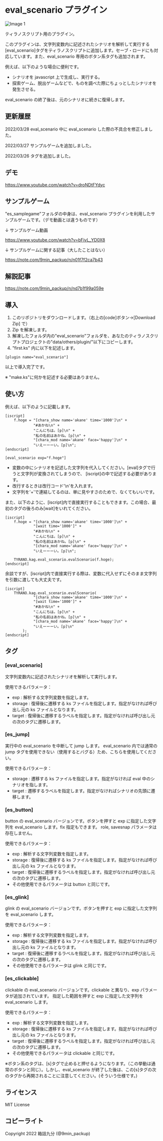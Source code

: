 # eval_scenario プラグイン

![Image 1](image.png)

ティラノスクリプト用のプラグイン。

このプラグインは、文字列変数内に記述されたシナリオを解析して実行する[eval_scenario]タグをティラノスクリプトに追加します。セーブ・ロードにも対応しています。また、eval_scenario 専用のボタン系タグも追加されます。

例えば、以下のような場合に便利です。

-   シナリオを javascript 上で生成し、実行する。
-   探索ゲーム、脱出ゲームなどで、ものを調べた際にちょっとしたシナリオを発生させる。

eval_scenario の終了後は、元のシナリオに続きに復帰します。

## 更新履歴

2022/03/28 eval_scenario 中に eval_scenario した際の不具合を修正しました。

2022/03/27 サンプルゲームを追加しました。

2022/03/26 タグを追加しました。

## デモ

https://www.youtube.com/watch?v=droNDtFYdyc

## サンプルゲーム

"es_samplegame"フォルダの中身は、eval_scenario プラグインを利用したサンプルゲームです。（デモ動画とは違うものです）

↓ サンプルゲーム動画

https://www.youtube.com/watch?v=bFivL_YD0X8

↓ サンプルゲームに関する記事（大したことはない）

https://note.com/9min_packup/n/n01f7f2ca7b43

## 解説記事

https://note.com/9min_packup/n/nd7b1f99a059e

## 導入

1. このリポジトリをダウンロードします。（右上の[code]ボタン->[Download Zip] で）
2. Zip を解凍します。
3. 解凍したフォルダ内の"eval_scenario"フォルダを、あなたのティラノスクリプトプロジェクトの"data/others/plugin/"以下にコピーします。
4. "first.ks" 内に以下を記述します。

```
[plugin name="eval_scenario"]
```

以上で導入完了です。

※ "make.ks"に何かを記述する必要はありません。

## 使い方

例えば、以下のように記載します。

```
[iscript]
    f.hoge = "[chara_show name='akane' time='1000']\n" +
             "#あかね\n" +
             "こんにちは。[p]\n" +
             "私の名前はあかね。[p]\n" +
             "[chara_mod name='akane' face='happy']\n" +
             "いえーーーい。[p]\n";
[endscript]

[eval_scenario exp="f.hoge"]

```

-   変数の中にシナリオを記述した文字列を代入してください。[eval]タグで行うと文字列が変換されてしまうので、
    [iscript]の中で記述する必要があります。
-   改行するときは改行コード'\n'を入れます。
-   文字列を'+'で連結してるのは、単に見やすさのためで、なくてもいいです。

また、以下のように、[iscript]内で直接実行することもできます。この場合、最初のタグの後ろのみ[wait]をいれてください。

```
[iscript]
    f.hoge = "[chara_show name='akane' time='1000']\n" +
             "[wait time='1000']" +
             "#あかね\n" +
             "こんにちは。[p]\n" +
             "私の名前はあかね。[p]\n" +
             "[chara_mod name='akane' face='happy']\n" +
             "いえーーーい。[p]\n";

    TYRANO.kag.eval_scenario.evalScenario(f.hoge);
[endscript]
```

余談ですが、[iscript]内で直接実行する際は、変数に代入せずにそのまま文字列を引数に渡しても大丈夫です。

```
[iscript]
    TYRANO.kag.eval_scenario.evalScenario(
             "[chara_show name='akane' time='1000']\n" +
             "[wait time='1000']" +
             "#あかね\n" +
             "こんにちは。[p]\n" +
             "私の名前はあかね。[p]\n" +
             "[chara_mod name='akane' face='happy']\n" +
             "いえーーーい。[p]\n"
        );
[endscript]
```

## タグ

### [eval_scenario]

文字列変数内に記述されたシナリオを解析して実行します。

使用できるパラメータ：

-   exp : 解析する文字列変数を指定します。
-   storage : 復帰後に遷移する ks ファイルを指定します。指定がなければ呼び出し元の ks ファイルとなります。
-   target : 復帰後に遷移するラベルを指定します。指定がなければ呼び出し元の次のタグに遷移します。

### [es_jump]

実行中の eval_scenario を中断して jump します。
eval_scenario 内では通常の jump タグを使用できない（使用するとバグる）ため、こちらを使用してください。

使用できるパラメータ：

-   storage : 遷移する ks ファイルを指定します。指定がなければ eval 中のシナリオを指します。
-   target : 遷移するラベルを指定します。指定がなければシナリオの先頭に遷移します。

### [es_button]

button の eval_scenario バージョンです。ボタンを押すと exp に指定した文字列を eval_scenario します。fix 指定もできます。
role, savesnap パラメータは存在しません。

使用できるパラメータ：

-   exp : 解析する文字列変数を指定します。
-   storage : 復帰後に遷移する ks ファイルを指定します。指定がなければ呼び出し元の ks ファイルとなります。
-   target : 復帰後に遷移するラベルを指定します。指定がなければ呼び出し元の次のタグに遷移します。
-   その他使用できるパラメータは button と同じです。

### [es_glink]

glink の eval_scenario バージョンです。ボタンを押すと exp に指定した文字列を eval_scenario します。

使用できるパラメータ：

-   exp : 解析する文字列変数を指定します。
-   storage : 復帰後に遷移する ks ファイルを指定します。指定がなければ呼び出し元の ks ファイルとなります。
-   target : 復帰後に遷移するラベルを指定します。指定がなければ呼び出し元の次のタグに遷移します。
-   その他使用できるパラメータは glink と同じです。

### [es_clickable]

clickable の eval_scenario バージョンです。clickable と異なり、exp パラメータが追加されています。
指定した範囲を押すと exp に指定した文字列を eval_scenario します。

使用できるパラメータ：

-   exp : 解析する文字列変数を指定します。
-   storage : 復帰後に遷移する ks ファイルを指定します。指定がなければ呼び出し元の ks ファイルとなります。
-   target : 復帰後に遷移するラベルを指定します。指定がなければ呼び出し元の次のタグに遷移します。
-   その他使用できるパラメータは clickable と同じです。

※ボタン系のタグは、[s]タグで止めると押せるようになります。（この挙動は通常のボタンと同じ）。しかし、eval_scenario が終了した後は、この[s]タグの次のタグから再開されることに注意してください。(そういう仕様です。)

## ライセンス

MIT License

## コピーライト

Copyright 2022 箱詰九分 (@9min_packup)
